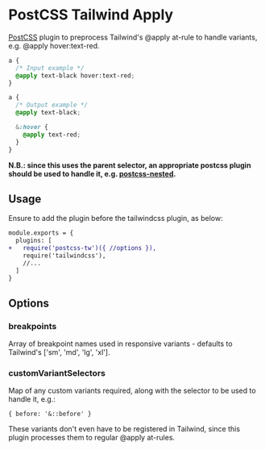# PostCSS Tailwind Apply

[PostCSS] plugin to preprocess Tailwind's @apply at-rule to handle variants, e.g. @apply hover:text-red.

[PostCSS]: https://github.com/postcss/postcss

```css
a {
  /* Input example */
  @apply text-black hover:text-red;
}
```

```css
a {
  /* Output example */
  @apply text-black;

  &:hover {
    @apply text-red;
  }
}
```

**N.B.: since this uses the parent selector, an appropriate postcss plugin should be used to handle it, e.g.
[postcss-nested](https://github.com/postcss/postcss-nested).**

## Usage

Ensure to add the plugin before the tailwindcss plugin, as below:

```diff
module.exports = {
  plugins: [
+   require('postcss-tw')({ //options }),
    require('tailwindcss'),
    //...
  ]
}
```

## Options
### breakpoints
Array of breakpoint names used in responsive variants - defaults to Tailwind's ['sm', 'md', 'lg', 'xl'].

### customVariantSelectors
Map of any custom variants required, along with the selector to be used to handle it, e.g.:

`{
    before: '&::before'
}`

These variants don't even have to be registered in Tailwind, since this plugin processes them to regular @apply at-rules.

